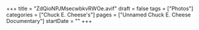 +++
title = "ZdQioNPJMsecwbkvRWOe.avif"
draft = false
tags = ["Photos"]
categories = ["Chuck E. Cheese's"]
pages = ["Unnamed Chuck E. Cheese Documentary"]
startDate = ""
+++
